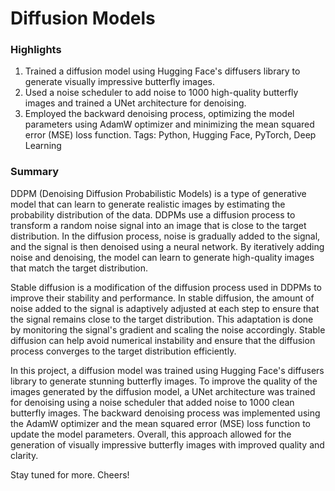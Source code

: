 # Diffusion Models

### Highlights
1) Trained a diffusion model using Hugging Face's diffusers library to generate visually impressive butterfly images.
2) Used a noise scheduler to add noise to 1000 high-quality butterfly images and trained a UNet architecture for denoising.
3) Employed the backward denoising process, optimizing the model parameters using AdamW optimizer and minimizing the mean squared error (MSE) loss function.
Tags: Python, Hugging Face, PyTorch, Deep Learning

### Summary
DDPM (Denoising Diffusion Probabilistic Models) is a type of generative model that can learn to generate realistic images by estimating the probability distribution of the data. DDPMs use a diffusion process to transform a random noise signal into an image that is close to the target distribution. In the diffusion process, noise is gradually added to the signal, and the signal is then denoised using a neural network. By iteratively adding noise and denoising, the model can learn to generate high-quality images that match the target distribution.

Stable diffusion is a modification of the diffusion process used in DDPMs to improve their stability and performance. In stable diffusion, the amount of noise added to the signal is adaptively adjusted at each step to ensure that the signal remains close to the target distribution. This adaptation is done by monitoring the signal's gradient and scaling the noise accordingly. Stable diffusion can help avoid numerical instability and ensure that the diffusion process converges to the target distribution efficiently.

In this project, a diffusion model was trained using Hugging Face's diffusers library to generate stunning butterfly images. To improve the quality of the images generated by the diffusion model, a UNet architecture was trained for denoising using a noise scheduler that added noise to 1000 clean butterfly images. The backward denoising process was implemented using the AdamW optimizer and the mean squared error (MSE) loss function to update the model parameters. Overall, this approach allowed for the generation of visually impressive butterfly images with improved quality and clarity. 

Stay tuned for more. Cheers!
